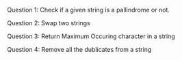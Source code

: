 Question 1: Check if a given string is a pallindrome or not.

Question 2: Swap two strings

Question 3: Return Maximum Occuring character in a string 

Question 4: Remove all the dublicates from a string
